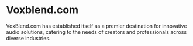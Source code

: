 # Voxblend.com
VoxBlend.com has established itself as a premier destination for innovative audio solutions, catering to the needs of creators and professionals across diverse industries.
